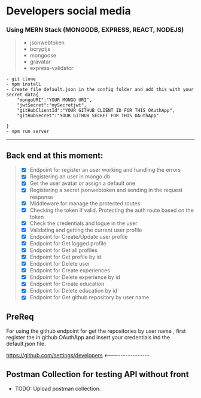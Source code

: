 # Developers social media
### Using MERN Stack (MONGODB, EXPRESS, REACT, NODEJS)
> - jsonwebtoken
> - bcryptjs
> - mongoose
> - gravatar
> - express-validator

```
- git clone
- npm instalL
- Create file default.json in the config folder and add this with your secret data{
    "mongoURI":"YOUR MONGO URI",
    "jwtSecret":"mySecretjwt",
    "gitHubClientId":"YOUR GITHUB CLIENT ID FOR THIS OAuthApp",
    "gitHubSecret":"YOUR GITHUB SECRET FOR THIS OAuthApp"

}   
- npm run server
```
----------------------------------------------------------------------------------------

## Back end at this moment:
> - [x] Endpoint for register an user working and handling the errors
> - [x] Registering an user in mongo db
> - [x] Get the user avatar or assign a default one
> - [x] Registering a secret jsonwebtoken and sending in the request response   
> - [x] Middleware for manage the protected routes 
> - [x] Checking the token if valid. Protecting the auth route based on the token
> - [x] Check the credentials and logue in the user
> - [x] Validating and getting the current user profile
> - [x] Endpoint for Create/Update user profile
> - [x] Endpoint for Get logged profile
> - [x] Endpoint for Get all profiles
> - [x] Endpoint for Get profile by id
> - [x] Endpoint for Delete user 
> - [x] Endpoint for Create experiences
> - [x] Endpoint for Delete experience by id
> - [x] Endpoint for Create education
> - [x] Endpoint for Delete education by id
> - [x] Endpoint for Get github repository by user name

## PreReq
For using the github endpoint for get the repositories by user name , first register the in github OAuthApp and insert your credentials ind the default.json file.

https://github.com/settings/developers <----------------



## Postman Collection for testing API without front
- TODO: Upload postman collection.
